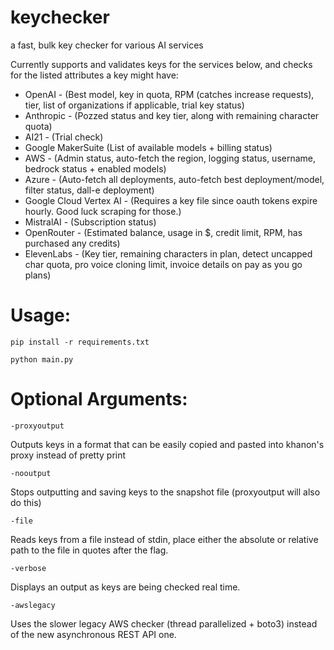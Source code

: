 # keychecker
a fast, bulk key checker for various AI services

Currently supports and validates keys for the services below, and checks for the listed attributes a key might have:

- OpenAI - (Best model, key in quota, RPM (catches increase requests), tier, list of organizations if applicable, trial key status)
- Anthropic - (Pozzed status and key tier, along with remaining character quota)
- AI21 - (Trial check)
- Google MakerSuite (List of available models + billing status)
- AWS - (Admin status, auto-fetch the region, logging status, username, bedrock status + enabled models)
- Azure - (Auto-fetch all deployments, auto-fetch best deployment/model, filter status, dall-e deployment)
- Google Cloud Vertex AI - (Requires a key file since oauth tokens expire hourly. Good luck scraping for those.)
- MistralAI - (Subscription status)
- OpenRouter - (Estimated balance, usage in $, credit limit, RPM, has purchased any credits)
- ElevenLabs - (Key tier, remaining characters in plan, detect uncapped char quota, pro voice cloning limit, invoice details on pay as you go plans)

# Usage:
`pip install -r requirements.txt`

`python main.py`

# Optional Arguments:

`-proxyoutput`

Outputs keys in a format that can be easily copied and pasted into khanon's proxy instead of pretty print


`-nooutput`

Stops outputting and saving keys to the snapshot file (proxyoutput will also do this)

`-file`

Reads keys from a file instead of stdin, place either the absolute or relative path to the file in quotes after the flag.

`-verbose`

Displays an output as keys are being checked real time.

`-awslegacy`

Uses the slower legacy AWS checker (thread parallelized + boto3) instead of the new asynchronous REST API one.